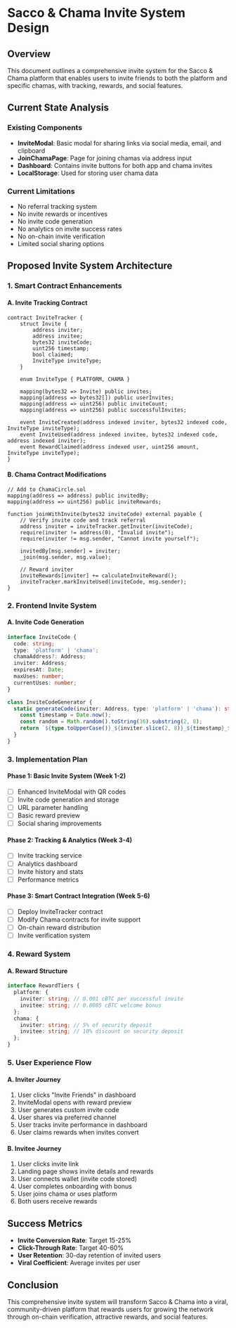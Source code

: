 # Sacco & Chama Invite System Design

## Overview

This document outlines a comprehensive invite system for the Sacco & Chama platform that enables users to invite friends to both the platform and specific chamas, with tracking, rewards, and social features.

## Current State Analysis

### Existing Components
- **InviteModal**: Basic modal for sharing links via social media, email, and clipboard
- **JoinChamaPage**: Page for joining chamas via address input
- **Dashboard**: Contains invite buttons for both app and chama invites
- **LocalStorage**: Used for storing user chama data

### Current Limitations
- No referral tracking system
- No invite rewards or incentives
- No invite code generation
- No analytics on invite success rates
- No on-chain invite verification
- Limited social sharing options

## Proposed Invite System Architecture

### 1. Smart Contract Enhancements

#### A. Invite Tracking Contract
```solidity
contract InviteTracker {
    struct Invite {
        address inviter;
        address invitee;
        bytes32 inviteCode;
        uint256 timestamp;
        bool claimed;
        InviteType inviteType;
    }
    
    enum InviteType { PLATFORM, CHAMA }
    
    mapping(bytes32 => Invite) public invites;
    mapping(address => bytes32[]) public userInvites;
    mapping(address => uint256) public inviteCount;
    mapping(address => uint256) public successfulInvites;
    
    event InviteCreated(address indexed inviter, bytes32 indexed code, InviteType inviteType);
    event InviteUsed(address indexed invitee, bytes32 indexed code, address indexed inviter);
    event RewardClaimed(address indexed user, uint256 amount, InviteType inviteType);
}
```

#### B. Chama Contract Modifications
```solidity
// Add to ChamaCircle.sol
mapping(address => address) public invitedBy;
mapping(address => uint256) public inviteRewards;

function joinWithInvite(bytes32 inviteCode) external payable {
    // Verify invite code and track referral
    address inviter = inviteTracker.getInviter(inviteCode);
    require(inviter != address(0), "Invalid invite");
    require(inviter != msg.sender, "Cannot invite yourself");
    
    invitedBy[msg.sender] = inviter;
    _join(msg.sender, msg.value);
    
    // Reward inviter
    inviteRewards[inviter] += calculateInviteReward();
    inviteTracker.markInviteUsed(inviteCode, msg.sender);
}
```

### 2. Frontend Invite System

#### A. Invite Code Generation
```typescript
interface InviteCode {
  code: string;
  type: 'platform' | 'chama';
  chamaAddress?: Address;
  inviter: Address;
  expiresAt: Date;
  maxUses: number;
  currentUses: number;
}

class InviteCodeGenerator {
  static generateCode(inviter: Address, type: 'platform' | 'chama'): string {
    const timestamp = Date.now();
    const random = Math.random().toString(36).substring(2, 8);
    return `${type.toUpperCase()}_${inviter.slice(2, 8)}_${timestamp}_${random}`;
  }
}
```

### 3. Implementation Plan

#### Phase 1: Basic Invite System (Week 1-2)
- [ ] Enhanced InviteModal with QR codes
- [ ] Invite code generation and storage
- [ ] URL parameter handling
- [ ] Basic reward preview
- [ ] Social sharing improvements

#### Phase 2: Tracking & Analytics (Week 3-4)
- [ ] Invite tracking service
- [ ] Analytics dashboard
- [ ] Invite history and stats
- [ ] Performance metrics

#### Phase 3: Smart Contract Integration (Week 5-6)
- [ ] Deploy InviteTracker contract
- [ ] Modify Chama contracts for invite support
- [ ] On-chain reward distribution
- [ ] Invite verification system

### 4. Reward System

#### A. Reward Structure
```typescript
interface RewardTiers {
  platform: {
    inviter: string; // 0.001 cBTC per successful invite
    invitee: string; // 0.0005 cBTC welcome bonus
  };
  chama: {
    inviter: string; // 5% of security deposit
    invitee: string; // 10% discount on security deposit
  };
}
```

### 5. User Experience Flow

#### A. Inviter Journey
1. User clicks "Invite Friends" in dashboard
2. InviteModal opens with reward preview
3. User generates custom invite code
4. User shares via preferred channel
5. User tracks invite performance in dashboard
6. User claims rewards when invites convert

#### B. Invitee Journey
1. User clicks invite link
2. Landing page shows invite details and rewards
3. User connects wallet (invite code stored)
4. User completes onboarding with bonus
5. User joins chama or uses platform
6. Both users receive rewards

## Success Metrics

- **Invite Conversion Rate**: Target 15-25%
- **Click-Through Rate**: Target 40-60%
- **User Retention**: 30-day retention of invited users
- **Viral Coefficient**: Average invites per user

## Conclusion

This comprehensive invite system will transform Sacco & Chama into a viral, community-driven platform that rewards users for growing the network through on-chain verification, attractive rewards, and social features.
